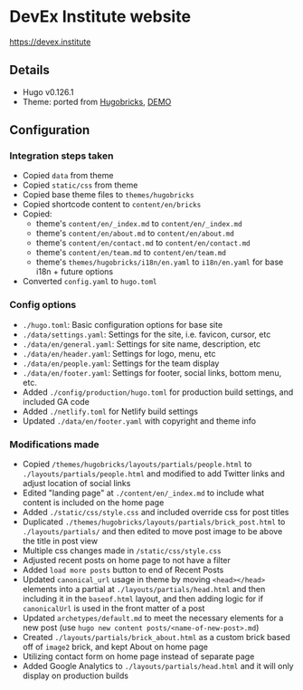 # DevEx Institute website

https://devex.institute

## Details

- Hugo v0.126.1
- Theme: ported from [Hugobricks](https://github.com/jhvanderschee/hugobricks), [DEMO](https://www.hugobricks.preview.usecue.com/)

## Configuration 

### Integration steps taken

- Copied `data` from theme
- Copied `static/css` from theme
- Copied base theme files to `themes/hugobricks`
- Copied shortcode content to `content/en/bricks`
- Copied:
  - theme's `content/en/_index.md` to `content/en/_index.md`
  - theme's `content/en/about.md` to `content/en/about.md`
  - theme's `content/en/contact.md` to `content/en/contact.md`
  - theme's `content/en/team.md` to `content/en/team.md`
  - theme's `themes/hugobricks/i18n/en.yaml` to `i18n/en.yaml` for base i18n + future options
- Converted `config.yaml` to `hugo.toml`

### Config options

- `./hugo.toml`: Basic configuration options for base site
- `./data/settings.yaml`: Settings for the site, i.e. favicon, cursor, etc
- `./data/en/general.yaml`: Settings for site name, description, etc
- `./data/en/header.yaml`: Settings for logo, menu, etc
- `./data/en/people.yaml`: Settings for the team display
- `./data/en/footer.yaml`: Settings for footer, social links, bottom menu, etc.
- Added `./config/production/hugo.toml` for production build settings, and included GA code
- Added `./netlify.toml` for Netlify build settings
- Updated `./data/en/footer.yaml` with copyright and theme info

### Modifications made

- Copied `/themes/hugobricks/layouts/partials/people.html` to `./layouts/partials/people.html` and modified to add Twitter links and adjust location of social links
- Edited "landing page" at `./content/en/_index.md` to include what content is included on the home page
- Added `./static/css/style.css` and included override css for post titles
- Duplicated `./themes/hugobricks/layouts/partials/brick_post.html` to `./layouts/partials/` and then edited to move post image to be above the title in post view
- Multiple css changes made in `/static/css/style.css`
- Adjusted recent posts on home page to not have a filter
- Added `load more posts` button to end of Recent Posts
- Updated `canonical_url` usage in theme by moving `<head></head>` elements into a partial at `./layouts/partials/head.html` and then including it in the `baseof.html` layout, and then adding logic for if `canonicalUrl` is used in the front matter of a post
- Updated `archetypes/default.md` to meet the necessary elements for a new post (use `hugo new content posts/<name-of-new-post>.md`)
- Created `./layouts/partials/brick_about.html` as a custom brick based off of `image2` brick, and kept About on home page
- Utilizing contact form on home page instead of separate page
- Added Google Analytics to `./layouts/partials/head.html` and it will only display on production builds

